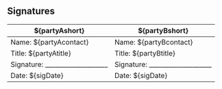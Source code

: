 ## Signatures

| ${partyAshort} | ${partyBshort} |
|--------------|--------------|
| Name: ${partyAcontact} | Name: ${partyBcontact} |
| Title: ${partyAtitle} | Title: ${partyBtitle} |
| Signature: ____________________ | Signature: ____________________ |
| Date: ${sigDate} | Date: ${sigDate} |
